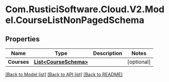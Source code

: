 # Com.RusticiSoftware.Cloud.V2.Model.CourseListNonPagedSchema
## Properties

Name | Type | Description | Notes
------------ | ------------- | ------------- | -------------
**Courses** | [**List&lt;CourseSchema&gt;**](CourseSchema.md) |  | [optional] 

[[Back to Model list]](../README.md#documentation-for-models) [[Back to API list]](../README.md#documentation-for-api-endpoints) [[Back to README]](../README.md)

